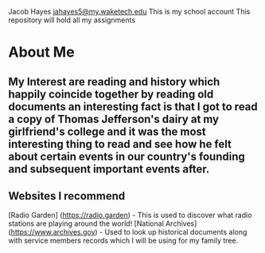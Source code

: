 Jacob Hayes
jahayes5@my.waketech.edu
This is my school account
This repository will hold all my assignments
# About Me
## My Interest are reading and history which happily coincide together by reading old documents an interesting fact is that I got to read a copy of Thomas Jefferson's dairy at my girlfriend's college and it was the most interesting thing to read and see how he felt about certain events in our country's founding and subsequent important events after.
## Websites I recommend
[Radio Garden] (https://radio.garden) - This is used to discover what radio stations are playing around the world!
[National Archives] (https://www.archives.gov) - Used to look up historical documents along with service members records which I will be using for my family tree.